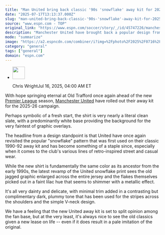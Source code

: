 ```yaml
---
title: "Man United bring back classic '90s 'snowflake' away kit for 2025-26"
date: "2025-07-17T13:13:37.000Z"
slug: "man-united-bring-back-classic-'90s-'snowflake'-away-kit-for-2025-26"
source: "www.espn.com - TOP"
original_link: "https://www.espn.com/soccer/story/_/id/45747226/manchester-united-return-classic-pattern-2025-26-away-kit"
description: "Manchester United have brought back a popular design from the early 1990s."
mode: "summarize"
image: "https://a2.espncdn.com/combiner/i?img=%2Fphoto%2F2025%2F0716%2Fr1519648_1296x729_16%2D9.jpg"
category: "general"
tags: ["general"]
domain: "espn.com"
---
```

<div id="readability-page-1" class="page"><div><div><ul><li><p><img src="https://a.espncdn.com/combiner/i?img=/i/columnists/espn_generic_m.jpg&amp;h=80&amp;w=80&amp;scale=crop" alt="" width="40" height="40"></p><p>Chris Wright<span>Jul 16, 2025, 04:00 AM ET</span></p></li></ul></div><p>With hope springing eternal at Old Trafford once again ahead of the new <a href="https://www.espn.com/soccer/league/_/name/eng.1">Premier League</a> season, <a data-clubhouse-guid="6ebc2fd0-35d3-733b-5666-b75035a3bce9" href="https://www.espn.com/soccer/team?id=360">Manchester United</a> have rolled out their away kit for the 2025-26 campaign.</p><p>Perhaps symbolic of a fresh start, the shirt is very nearly a literal clean slate, with a predominantly white base providing the background for the very faintest of graphic overlays.</p><p>The headline from a design standpoint is that United have once again revisited the popular "snowflake" pattern that was first used on their classic 1990-92 away kit and has become something of a staple since, especially when it comes to the club's various lines of retro-inspired street and casual wear.</p><p>While the new shirt is fundamentally the same color as its ancestor from the early 1990s, the latest revamp of the United snowflake print sees the old jagged graphic enlarged across the entire jersey and the flakes themselves picked out in a faint lilac hue that seems to shimmer with a metallic effect.</p><p>It's all very dainty and delicate, with minimal trim added in a contrasting but complimentary dark, plummy tone that has been used for the stripes across the shoulders and the simple V-neck design.</p><p>We have a feeling that the new United away kit is set to split opinion among the fan base, but at the very least, it's always nice to see the old classics given a new lease on life -- even if it does result in a pale imitation of the original.</p>
</div></div>
